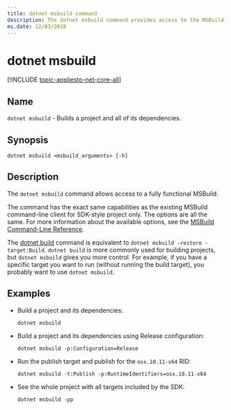 ```yaml
---
title: dotnet msbuild command
description: The dotnet msbuild command provides access to the MSBuild command line.
ms.date: 12/03/2018
---
```

# dotnet msbuild

[!INCLUDE [topic-appliesto-net-core-all](../../../includes/topic-appliesto-net-core-all.md)]

## Name

`dotnet msbuild` - Builds a project and all of its dependencies.

## Synopsis

`dotnet msbuild <msbuild_arguments> [-h]`

## Description

The `dotnet msbuild` command allows access to a fully functional MSBuild.

The command has the exact same capabilities as the existing MSBuild command-line client for SDK-style project only. The options are all the same. For more information about the available options, see the [MSBuild Command-Line Reference](/visualstudio/msbuild/msbuild-command-line-reference).

The [dotnet build](dotnet-build.md) command is equivalent to `dotnet msbuild -restore -target:Build`. `dotnet build` is more commonly used for building projects, but `dotnet msbuild` gives you more control. For example, if you have a specific target you want to run (without running the build target), you probably want to use `dotnet msbuild`.

## Examples

* Build a project and its dependencies:

  ```console
  dotnet msbuild
  ```

* Build a project and its dependencies using Release configuration:

  ```console
  dotnet msbuild -p:Configuration=Release
  ```

* Run the publish target and publish for the `osx.10.11-x64` RID:

  ```console
  dotnet msbuild -t:Publish -p:RuntimeIdentifiers=osx.10.11-x64
  ```

* See the whole project with all targets included by the SDK:

  ```console
  dotnet msbuild -pp
  ```